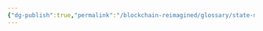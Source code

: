 ```yaml
---
{"dg-publish":true,"permalink":"/blockchain-reimagined/glossary/state-machines/","hide":true,"created":"2024-08-23T00:08:35.622+07:00","updated":"2024-10-26T20:15:55.793+07:00"}
---
```


